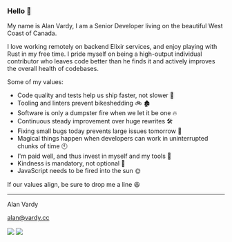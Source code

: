 ### Hello 👋

My name is Alan Vardy, I am a Senior Developer living on the beautiful West Coast of Canada. 

I love working remotely on backend Elixir services, and enjoy playing with Rust in my free time. I pride myself on being a high-output individual contributor who leaves code better than he finds it and actively improves the overall health of codebases.

Some of my values:
- Code quality and tests help us ship faster, not slower 🚢
- Tooling and linters prevent bikeshedding 🚲 🏚️
- Software is only a dumpster fire when we let it be one 🔥
- Continuous steady improvement over huge rewrites 🛠️
- Fixing small bugs today prevents large issues tomorrow 🐛
- Magical things happen when developers can work in uninterrupted chunks of time 🕙
- I'm paid well, and thus invest in myself and my tools 🚀
- Kindness is mandatory, not optional 🥰
- JavaScript needs to be fired into the sun 🌞

If our values align, be sure to drop me a line 😆

---

Alan Vardy

alan@vardy.cc


<img align="center" src="https://github-readme-stats.vercel.app/api?username=alanvardy&count_private=true&show_icons=true&layout=compact&theme=tokyonight" />

<img align="center" src="https://github-readme-stats.vercel.app/api/top-langs/?username=alanvardy&count_private=true&langs_count=7&hide=ruby,html, coffeescript,css,scss&layout=compact&theme=tokyonight" />
